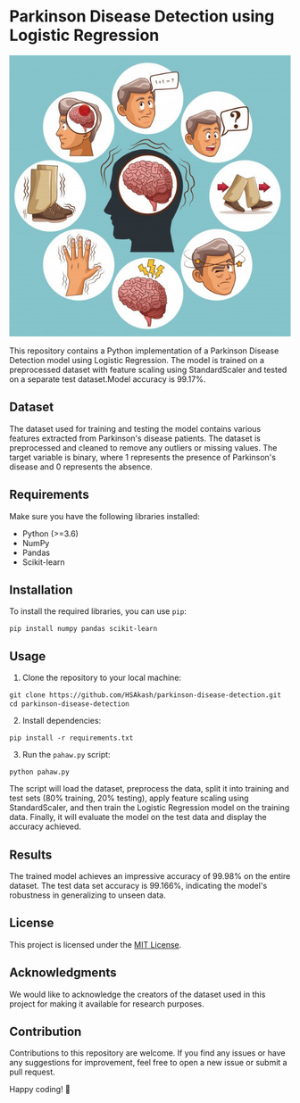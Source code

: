 # Parkinson Disease Detection using Logistic Regression

![Parkinson Disease](images/parkinsons-disease.jpg)

This repository contains a Python implementation of a Parkinson Disease Detection model using Logistic Regression. The model is trained on a preprocessed dataset with feature scaling using StandardScaler and tested on a separate test dataset.Model accuracy is 99.17%.

## Dataset

The dataset used for training and testing the model contains various features extracted from Parkinson's disease patients. The dataset is preprocessed and cleaned to remove any outliers or missing values. The target variable is binary, where 1 represents the presence of Parkinson's disease and 0 represents the absence.

## Requirements

Make sure you have the following libraries installed:

- Python (>=3.6)
- NumPy
- Pandas
- Scikit-learn

## Installation

To install the required libraries, you can use `pip`:

```
pip install numpy pandas scikit-learn
```

## Usage

1. Clone the repository to your local machine:

```
git clone https://github.com/HSAkash/parkinson-disease-detection.git
cd parkinson-disease-detection
```
2. Install dependencies:

```
pip install -r requirements.txt
```

3. Run the `pahaw.py` script:

```
python pahaw.py
```

The script will load the dataset, preprocess the data, split it into training and test sets (80% training, 20% testing), apply feature scaling using StandardScaler, and then train the Logistic Regression model on the training data. Finally, it will evaluate the model on the test data and display the accuracy achieved.

## Results

The trained model achieves an impressive accuracy of 99.98% on the entire dataset. The test data set accuracy is 99.166%, indicating the model's robustness in generalizing to unseen data.

## License

This project is licensed under the [MIT License](LICENSE).

## Acknowledgments

We would like to acknowledge the creators of the dataset used in this project for making it available for research purposes.

## Contribution

Contributions to this repository are welcome. If you find any issues or have any suggestions for improvement, feel free to open a new issue or submit a pull request.

Happy coding! 🚀